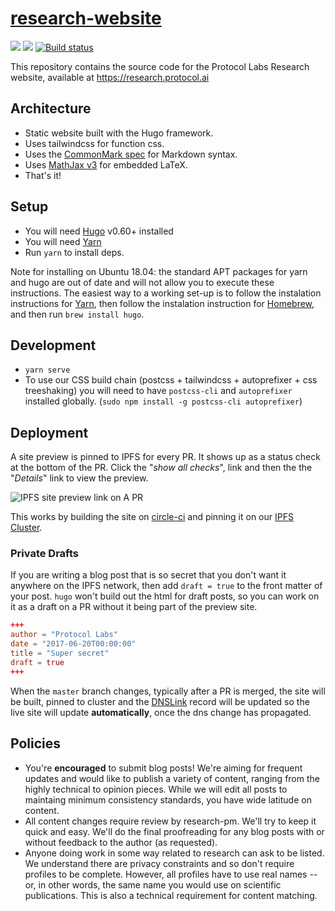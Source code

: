 # [research-website](https://research.protocol.ai)

[![](https://img.shields.io/badge/team-research-0f41f4.svg?style=flat-square)](https://github.com/protocol/research)
[![](https://img.shields.io/badge/team-%F0%9F%94%92%20research-0f41f4.svg?style=flat-square)](https://github.com/protocol/research-private)
[![Build status](https://img.shields.io/circleci/build/github/protocol/research-website?style=flat-square&token=725e6aa020667e80f2b9770c7171764fa09ea839)](https://circleci.com/gh/protocol/research-website)

This repository contains the source code for the Protocol Labs Research website, available at https://research.protocol.ai

## Architecture

- Static website built with the Hugo framework.
- Uses tailwindcss for function css.
- Uses the [CommonMark spec](https://spec.commonmark.org/0.29/) for Markdown syntax.
- Uses [MathJax v3](https://www.mathjax.org/#gettingstarted) for embedded LaTeX.
- That's it!

## Setup

- You will need [Hugo](https://gohugo.io/) v0.60+ installed
- You will need [Yarn](https://yarnpkg.com/lang/en/)
- Run `yarn` to install deps. 

Note for installing on Ubuntu 18.04: the standard APT packages for yarn and hugo are out of date and will not allow you to execute these instructions. The easiest way to a working set-up is to follow the instalation instructions for [Yarn](https://classic.yarnpkg.com/en/docs/install/#debian-stable), then follow the instalation instruction for [Homebrew](https://brew.sh/), and then run `brew install hugo`.

## Development

- `yarn serve`
- To use our CSS build chain (postcss + tailwindcss + autoprefixer + css treeshaking)
  you will need to have `postcss-cli` and `autoprefixer` installed globally. (```sudo npm install -g postcss-cli autoprefixer```)

## Deployment

A site preview is pinned to IPFS for every PR. It shows up as a status check at the bottom of the PR. Click the "_show all checks_", link and then the the "_Details_" link to view the preview.

![IPFS site preview link on A PR](https://github.com/ipfs-shipyard/ipfs-dns-deploy/blob/6abc3ef9f77d02e1321ea1d090b146d9cb710719/screenshot.png)

This works by building the site on [circle-ci](https://circleci.com/gh/protocol/website) and pinning it on our [IPFS Cluster](https://cluster.ipfs.io/).

### Private Drafts

If you are writing a blog post that is so secret that you don't want it anywhere on the IPFS network, then add `draft = true` to the front matter of your post. `hugo` won't build out the html for draft posts, so you can work on it as a draft on a PR without it being part of the preview site.

```toml
+++
author = "Protocol Labs"
date = "2017-06-20T00:00:00"
title = "Super secret"
draft = true
+++
```

When the `master` branch changes, typically after a PR is merged, the site will be built, pinned to cluster and the [DNSLink](https://docs.ipfs.io/guides/concepts/dnslink/) record will be updated so the live site will update **automatically**, once the dns change has propagated.

## Policies

- You're **encouraged** to submit blog posts! We're aiming for frequent updates and would like to publish a variety of content, ranging from the highly technical to opinion pieces. While we will edit all posts to maintaing minimum consistency standards, you have wide latitude on content.
- All content changes require review by research-pm. We'll try to keep it quick and easy. We'll do the final proofreading for any blog posts with or without feedback to the author (as requested).
- Anyone doing work in some way related to research can ask to be listed. We understand there are privacy constraints and so don't require profiles to be complete. However, all profiles have to use real names -- or, in other words, the same name you would use on scientific publications. This is also a technical requirement for content matching. 
